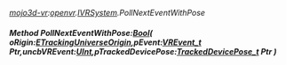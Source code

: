 _[mojo3d-vr](../../modules/mojo3d-vr/mojo3d-vr-module.md):[openvr](openvr:).[IVRSystem](openvr:openvr-ivrsystem.md).PollNextEventWithPose_
##### Method PollNextEventWithPose:[Bool](../../modules/wonkey/wonkey-types-bool.md)( oRigin:[ETrackingUniverseOrigin](../../modules/mojo3d-vr/openvr-etrackinguniverseorigin.md),pEvent:[VREvent_t](../../modules/mojo3d-vr/openvr-vrevent_t.md) Ptr,uncbVREvent:[UInt](../../modules/wonkey/wonkey-types-uint.md),pTrackedDevicePose:[TrackedDevicePose_t](../../modules/mojo3d-vr/openvr-trackeddevicepose_t.md) Ptr )
